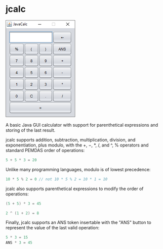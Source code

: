 # jcalc
![](https://raw.githubusercontent.com/pkorkuch/jcalc/master/img/jcalc.png)

A basic Java GUI calculator with support for parenthetical expressions and storing of the last result.

jcalc supports addition, subtraction, multiplication, division, and exponentiation, plus modulo, with the $+$, $-$, $*$, $/$, and ^, % operators and standard PEMDAS order of operations:

```Java
5 + 5 * 3 = 20
```

Unlike many programming languages, modulo is of lowest precedence:

```java
10 * 5 % 2 = 0 // not 10 * 5 % 2 = 10 * 1 = 10
```

jcalc also supports parenthetical expressions to modify the order of operations:

```java
(5 + 5) * 3 = 45
```

```java
2 ^ (1 + 2) = 8
```

Finally, jcalc supports an ANS token insertable with the "ANS" button to represent the value of the last valid operation:

```java
5 * 3 = 15
ANS * 3 = 45
```
